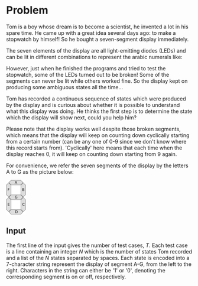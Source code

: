 # Problem

Tom is a boy whose dream is to become a scientist, he invented a lot in his spare time. He came up with a great idea several days ago: to make a stopwatch by himself! So he bought a seven-segment display immediately.

The seven elements of the display are all light-emitting diodes (LEDs) and can be lit in different combinations to represent the arabic numerals like:

However, just when he finished the programs and tried to test the stopwatch, some of the LEDs turned out to be broken! Some of the segments can never be lit while others worked fine. So the display kept on producing some ambiguous states all the time...

Tom has recorded a continuous sequence of states which were produced by the display and is curious about whether it is possible to understand what this display was doing. He thinks the first step is to determine the state which the display will show next, could you help him?

Please note that the display works well despite those broken segments, which means that the display will keep on counting down cyclically starting from a certain number (can be any one of 0-9 since we don't know where this record starts from). 'Cyclically' here means that each time when the display reaches 0, it will keep on counting down starting from 9 again.

For convenience, we refer the seven segments of the display by the letters A to G as the picture below:

![image](seven-segment_display.png)

## Input

The first line of the input gives the number of test cases, $T$. Each test case is a line containing an integer $N$ which is the number of states Tom recorded and a list of the $N$ states separated by spaces. Each state is encoded into a 7-character string represent the display of segment A-G, from the left to the right. Characters in the string can either be '1' or '0', denoting the corresponding segment is on or off, respectively.

